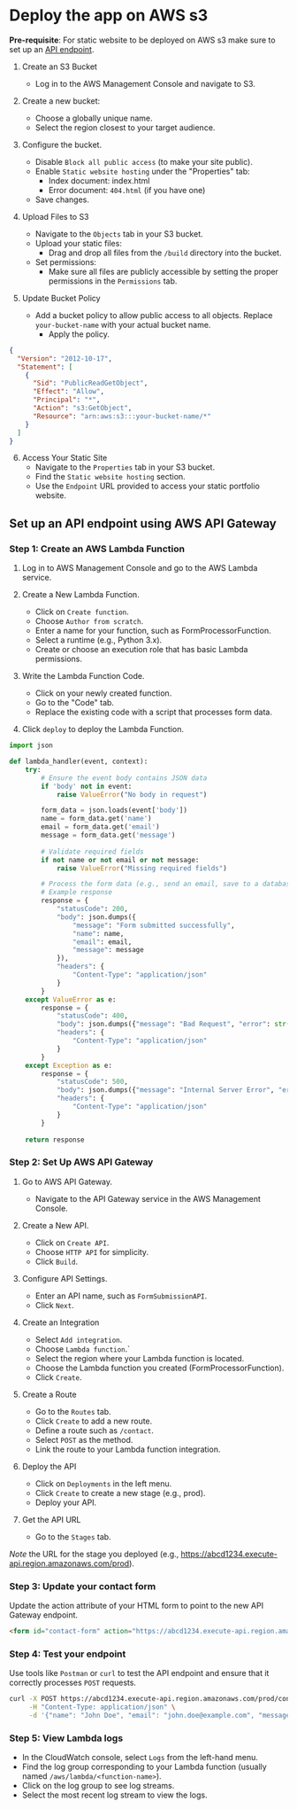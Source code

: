 # Deploy the app on AWS s3

**Pre-requisite**: For static website to be deployed on AWS s3 make sure to set up an [API endpoint](#set-up-an-api-endpoint-using-aws-api-gateway).

1. Create an S3 Bucket
    - Log in to the AWS Management Console and navigate to S3.

2. Create a new bucket:
    - Choose a globally unique name.
    - Select the region closest to your target audience.

3. Configure the bucket.
    - Disable `Block all public access` (to make your site public).
    - Enable `Static website hosting` under the "Properties" tab:
        - Index document: index.html
        - Error document: `404.html` (if you have one)
    - Save changes.

4. Upload Files to S3
    - Navigate to the `Objects` tab in your S3 bucket.
    - Upload your static files:
        - Drag and drop all files from the `/build` directory into the bucket.
    - Set permissions:
        - Make sure all files are publicly accessible by setting the proper permissions in the `Permissions` tab.

5. Update Bucket Policy
    - Add a bucket policy to allow public access to all objects. Replace `your-bucket-name` with your actual bucket name.
        - Apply the policy.

```json
{
  "Version": "2012-10-17",
  "Statement": [
    {
      "Sid": "PublicReadGetObject",
      "Effect": "Allow",
      "Principal": "*",
      "Action": "s3:GetObject",
      "Resource": "arn:aws:s3:::your-bucket-name/*"
    }
  ]
}
```

6. Access Your Static Site
    - Navigate to the `Properties` tab in your S3 bucket.
    - Find the `Static website hosting` section.
    - Use the `Endpoint` URL provided to access your static portfolio website.

## Set up an API endpoint using AWS API Gateway

### Step 1: Create an AWS Lambda Function

1. Log in to AWS Management Console and go to the AWS Lambda service.

2. Create a New Lambda Function.
    - Click on `Create function`.
    - Choose `Author from scratch`.
    - Enter a name for your function, such as FormProcessorFunction.
    - Select a runtime (e.g., Python 3.x).
    - Create or choose an execution role that has basic Lambda permissions.

3. Write the Lambda Function Code.
    - Click on your newly created function.
    - Go to the "Code" tab.
    - Replace the existing code with a script that processes form data.

4. Click `deploy` to deploy the Lambda Function.

```py
import json

def lambda_handler(event, context):
    try:
        # Ensure the event body contains JSON data
        if 'body' not in event:
            raise ValueError("No body in request")

        form_data = json.loads(event['body'])
        name = form_data.get('name')
        email = form_data.get('email')
        message = form_data.get('message')
        
        # Validate required fields
        if not name or not email or not message:
            raise ValueError("Missing required fields")

        # Process the form data (e.g., send an email, save to a database)
        # Example response
        response = {
            "statusCode": 200,
            "body": json.dumps({
                "message": "Form submitted successfully",
                "name": name,
                "email": email,
                "message": message
            }),
            "headers": {
                "Content-Type": "application/json"
            }
        }
    except ValueError as e:
        response = {
            "statusCode": 400,
            "body": json.dumps({"message": "Bad Request", "error": str(e)}),
            "headers": {
                "Content-Type": "application/json"
            }
        }
    except Exception as e:
        response = {
            "statusCode": 500,
            "body": json.dumps({"message": "Internal Server Error", "error": str(e)}),
            "headers": {
                "Content-Type": "application/json"
            }
        }
    
    return response
```

### Step 2: Set Up AWS API Gateway

1. Go to AWS API Gateway.
    - Navigate to the API Gateway service in the AWS Management Console.

2. Create a New API.
    - Click on `Create API`.
    - Choose `HTTP API` for simplicity.
    - Click `Build`.

3. Configure API Settings.
    - Enter an API name, such as `FormSubmissionAPI`.
    - Click `Next`.

4. Create an Integration
    - Select `Add integration`.
    - Choose `Lambda function`.`
    - Select the region where your Lambda function is located.
    - Choose the Lambda function you created (FormProcessorFunction).
    - Click `Create`.

5. Create a Route
    - Go to the `Routes` tab.
    - Click `Create` to add a new route.
    - Define a route such as `/contact`.
    - Select `POST` as the method.
    - Link the route to your Lambda function integration.

6. Deploy the API
    - Click on `Deployments` in the left menu.
    - Click `Create` to create a new stage (e.g., prod).
    - Deploy your API.

7. Get the API URL
    - Go to the `Stages` tab.

*Note* the URL for the stage you deployed (e.g., https://abcd1234.execute-api.region.amazonaws.com/prod).

### Step 3: Update your contact form

Update the action attribute of your HTML form to point to the new API Gateway endpoint.

```html
<form id="contact-form" action="https://abcd1234.execute-api.region.amazonaws.com/prod/contact" method="POST">
```

### Step 4: Test your endpoint

Use tools like `Postman` or `curl` to test the API endpoint and ensure that it correctly processes `POST` requests.

```bash
curl -X POST https://abcd1234.execute-api.region.amazonaws.com/prod/contact \
     -H "Content-Type: application/json" \
     -d '{"name": "John Doe", "email": "john.doe@example.com", "message": "Hello World"}'
```

### Step 5: View Lambda logs

- In the CloudWatch console, select `Logs` from the left-hand menu.
- Find the log group corresponding to your Lambda function (usually named `/aws/lambda/<function-name>`).
- Click on the log group to see log streams.
- Select the most recent log stream to view the logs.
